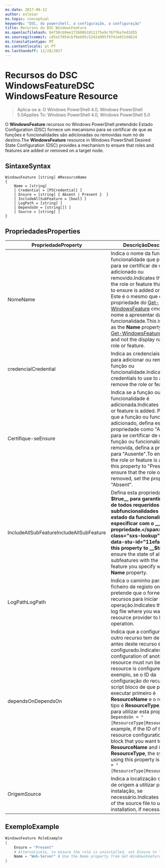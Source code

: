 ```yaml
---
ms.date: 2017-06-12
author: eslesar
ms.topic: conceptual
keywords: "DSC, do powershell, a configuração, a configuração"
title: Recursos do DSC WindowsFeature
ms.openlocfilehash: b4f50cb9ee172600b1811175e9cf67f6a7ed2d55
ms.sourcegitcommit: cd5a1f054cbf9eb95c5242a995f9741e031ddb24
ms.translationtype: MT
ms.contentlocale: pt-PT
ms.lasthandoff: 11/28/2017
---
```

# <a name="dsc-windowsfeature-resource"></a><span data-ttu-id="11efa-103">Recursos do DSC WindowsFeature</span><span class="sxs-lookup"><span data-stu-id="11efa-103">DSC WindowsFeature Resource</span></span>

> <span data-ttu-id="11efa-104">Aplica-se a: O Windows PowerShell 4.0, Windows PowerShell 5.0</span><span class="sxs-lookup"><span data-stu-id="11efa-104">Applies To: Windows PowerShell 4.0, Windows PowerShell 5.0</span></span>

<span data-ttu-id="11efa-105">O **WindowsFeature** recursos no Windows PowerShell pretendido Estado Configuration (DSC) fornece um mecanismo para se certificar de que as funções e funcionalidades são adicionadas ou removidas num nó de destino.</span><span class="sxs-lookup"><span data-stu-id="11efa-105">The **WindowsFeature** resource in Windows PowerShell Desired State Configuration (DSC) provides a mechanism to ensure that roles and features are added or removed on a target node.</span></span>

## <a name="syntax"></a><span data-ttu-id="11efa-106">Sintaxe</span><span class="sxs-lookup"><span data-stu-id="11efa-106">Syntax</span></span>

```
WindowsFeature [string] #ResourceName
{
    Name = [string]
    [ Credential = [PSCredential] ]
    [ Ensure = [string] { Absent | Present }  ]
    [ IncludeAllSubFeature = [bool] ]
    [ LogPath = [string] ]
    [ DependsOn = [string[]] ]
    [ Source = [string] ]
}
```

## <a name="properties"></a><span data-ttu-id="11efa-107">Propriedades</span><span class="sxs-lookup"><span data-stu-id="11efa-107">Properties</span></span>

|  <span data-ttu-id="11efa-108">Propriedade</span><span class="sxs-lookup"><span data-stu-id="11efa-108">Property</span></span>  |  <span data-ttu-id="11efa-109">Descrição</span><span class="sxs-lookup"><span data-stu-id="11efa-109">Description</span></span>   | 
|---|---| 
| <span data-ttu-id="11efa-110">Nome</span><span class="sxs-lookup"><span data-stu-id="11efa-110">Name</span></span>| <span data-ttu-id="11efa-111">Indica o nome da função ou funcionalidade que pretende para se certificar de que é adicionado ou removido.</span><span class="sxs-lookup"><span data-stu-id="11efa-111">Indicates the name of the role or feature that you want to ensure is added or removed.</span></span> <span data-ttu-id="11efa-112">Este é o mesmo que o __nome__ propriedade do [Get-WindowsFeature](/powershell/module/servermanager/Get-WindowsFeature) cmdlet e não o nome a apresentar da função ou funcionalidade.</span><span class="sxs-lookup"><span data-stu-id="11efa-112">This is the same as the __Name__ property from the [Get-WindowsFeature](/powershell/module/servermanager/Get-WindowsFeature) cmdlet, and not the display name of the role or feature.</span></span>| 
| <span data-ttu-id="11efa-113">credencial</span><span class="sxs-lookup"><span data-stu-id="11efa-113">Credential</span></span>| <span data-ttu-id="11efa-114">Indica as credenciais a utilizar para adicionar ou remover a função ou funcionalidade.</span><span class="sxs-lookup"><span data-stu-id="11efa-114">Indicates the credentials to use to add or remove the role or feature.</span></span>| 
| <span data-ttu-id="11efa-115">Certifique-se</span><span class="sxs-lookup"><span data-stu-id="11efa-115">Ensure</span></span>| <span data-ttu-id="11efa-116">Indica se a função ou funcionalidade é adicionada.</span><span class="sxs-lookup"><span data-stu-id="11efa-116">Indicates if the role or feature is added.</span></span> <span data-ttu-id="11efa-117">Para garantir que a função ou funcionalidade adicionado, defina esta propriedade como "Apresente" para se certificar de que a função ou funcionalidade for removida, defina a propriedade para "Ausente".</span><span class="sxs-lookup"><span data-stu-id="11efa-117">To ensure that the role or feature is added, set this property to "Present" To ensure that the role or feature is removed, set the property to "Absent".</span></span>| 
| <span data-ttu-id="11efa-118">IncludeAllSubFeature</span><span class="sxs-lookup"><span data-stu-id="11efa-118">IncludeAllSubFeature</span></span>| <span data-ttu-id="11efa-119">Defina esta propriedade como __$true__ para garantir o estado de todos requeridos subfuncionalidades com o estado da funcionalidade especificar com o __nome__ propriedade.</span><span class="sxs-lookup"><span data-stu-id="11efa-119">Set this property to __$true__ to ensure the state of all required subfeatures with the state of the feature you specify with the __Name__ property.</span></span>| 
| <span data-ttu-id="11efa-120">LogPath</span><span class="sxs-lookup"><span data-stu-id="11efa-120">LogPath</span></span>| <span data-ttu-id="11efa-121">Indica o caminho para um ficheiro de registo onde pretende que o fornecedor de recursos para iniciar a operação.</span><span class="sxs-lookup"><span data-stu-id="11efa-121">Indicates the path to a log file where you want the resource provider to log the operation.</span></span>| 
| <span data-ttu-id="11efa-122">dependsOn</span><span class="sxs-lookup"><span data-stu-id="11efa-122">DependsOn</span></span>| <span data-ttu-id="11efa-123">Indica que a configuração de outro recurso tem de executar antes deste recurso é configurado.</span><span class="sxs-lookup"><span data-stu-id="11efa-123">Indicates that the configuration of another resource must run before this resource is configured.</span></span> <span data-ttu-id="11efa-124">Por exemplo, se o ID da configuração do recurso de script bloco de que pretende executar primeiro é __ResourceName__ e o respetivo tipo é __ResourceType__, a sintaxe para utilizar esta propriedade é `DependsOn = "[ResourceType]ResourceName"`.</span><span class="sxs-lookup"><span data-stu-id="11efa-124">For example, if the ID of the resource configuration script block that you want to run first is __ResourceName__ and its type is __ResourceType__, the syntax for using this property is `DependsOn = "[ResourceType]ResourceName"`.</span></span>| 
| <span data-ttu-id="11efa-125">Origem</span><span class="sxs-lookup"><span data-stu-id="11efa-125">Source</span></span>| <span data-ttu-id="11efa-126">Indica a localização do ficheiro de origem a utilizar para instalação, se necessário.</span><span class="sxs-lookup"><span data-stu-id="11efa-126">Indicates the location of the source file to use for installation, if necessary.</span></span>| 

## <a name="example"></a><span data-ttu-id="11efa-127">Exemplo</span><span class="sxs-lookup"><span data-stu-id="11efa-127">Example</span></span>
```powershell
WindowsFeature RoleExample
{
    Ensure = "Present" 
    # Alternatively, to ensure the role is uninstalled, set Ensure to "Absent"
    Name = "Web-Server" # Use the Name property from Get-WindowsFeature  
}
```

